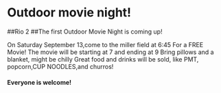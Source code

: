 # Outdoor movie night!

##Rio 2
##The first Outdoor Movie Night is coming up!  

On Saturday September 13,come to the miller field at 6:45 For a FREE Movie!
The movie will be starting at 7 and ending at 9
Bring pillows and a blanket, might be chilly
Great food and drinks will be sold, like PMT, popcorn,CUP NOODLES,and churros!
 
 <h4 style="color:"yellow">Everyone is welcome!</h4>


